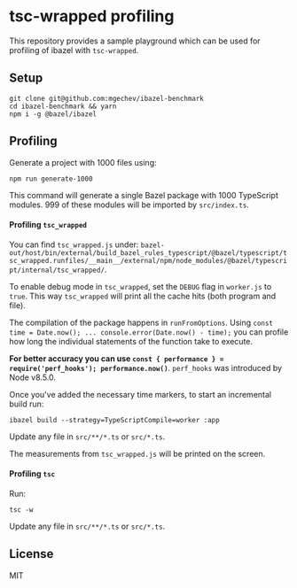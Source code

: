 # tsc-wrapped profiling

This repository provides a sample playground which can be used for profiling of ibazel with `tsc-wrapped`.

## Setup

```
git clone git@github.com:mgechev/ibazel-benchmark
cd ibazel-benchmark && yarn
npm i -g @bazel/ibazel
```

## Profiling

Generate a project with 1000 files using:

```
npm run generate-1000
```

This command will generate a single Bazel package with 1000 TypeScript modules. 999 of these modules will be imported by `src/index.ts`.

#### Profiling `tsc_wrapped`

You can find `tsc_wrapped.js` under: `bazel-out/host/bin/external/build_bazel_rules_typescript/@bazel/typescript/tsc_wrapped.runfiles/__main__/external/npm/node_modules/@bazel/typescript/internal/tsc_wrapped/`.

To enable debug mode in `tsc_wrapped`, set the `DEBUG` flag in `worker.js` to `true`. This way `tsc_wrapped` will print all the cache hits (both program and file).

The compilation of the package happens in `runFromOptions`. Using `const time = Date.now(); ... console.error(Date.now() - time);` you can profile how long the individual statements of the function take to execute.

**For better accuracy you can use `const { performance } = require('perf_hooks'); performance.now()`**. `perf_hooks` was introduced by Node v8.5.0.

Once you've added the necessary time markers, to start an incremental build run:

```
ibazel build --strategy=TypeScriptCompile=worker :app
```

Update any file in `src/**/*.ts` or `src/*.ts`.

The measurements from `tsc_wrapped.js` will be printed on the screen.

#### Profiling `tsc`

Run:

```
tsc -w
```

Update any file in `src/**/*.ts` or `src/*.ts`.

## License

MIT

